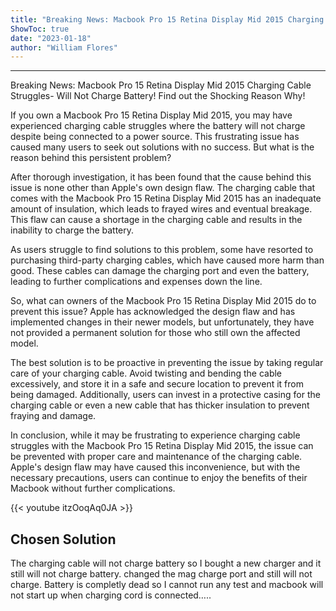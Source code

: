 ```yaml
---
title: "Breaking News: Macbook Pro 15 Retina Display Mid 2015 Charging Cable Struggles- Will Not Charge Battery! Find out the Shocking Reason Why!"
ShowToc: true 
date: "2023-01-18"
author: "William Flores"
---
```

*****
Breaking News: Macbook Pro 15 Retina Display Mid 2015 Charging Cable Struggles- Will Not Charge Battery! Find out the Shocking Reason Why!

If you own a Macbook Pro 15 Retina Display Mid 2015, you may have experienced charging cable struggles where the battery will not charge despite being connected to a power source. This frustrating issue has caused many users to seek out solutions with no success. But what is the reason behind this persistent problem?

After thorough investigation, it has been found that the cause behind this issue is none other than Apple's own design flaw. The charging cable that comes with the Macbook Pro 15 Retina Display Mid 2015 has an inadequate amount of insulation, which leads to frayed wires and eventual breakage. This flaw can cause a shortage in the charging cable and results in the inability to charge the battery. 

As users struggle to find solutions to this problem, some have resorted to purchasing third-party charging cables, which have caused more harm than good. These cables can damage the charging port and even the battery, leading to further complications and expenses down the line. 

So, what can owners of the Macbook Pro 15 Retina Display Mid 2015 do to prevent this issue? Apple has acknowledged the design flaw and has implemented changes in their newer models, but unfortunately, they have not provided a permanent solution for those who still own the affected model. 

The best solution is to be proactive in preventing the issue by taking regular care of your charging cable. Avoid twisting and bending the cable excessively, and store it in a safe and secure location to prevent it from being damaged. Additionally, users can invest in a protective casing for the charging cable or even a new cable that has thicker insulation to prevent fraying and damage. 

In conclusion, while it may be frustrating to experience charging cable struggles with the Macbook Pro 15 Retina Display Mid 2015, the issue can be prevented with proper care and maintenance of the charging cable. Apple's design flaw may have caused this inconvenience, but with the necessary precautions, users can continue to enjoy the benefits of their Macbook without further complications.

{{< youtube itzOoqAq0JA >}} 



## Chosen Solution
 The charging cable will not charge battery so I bought a new charger and it still will not charge battery. changed the mag charge port and still will not charge. Battery is completly dead so I cannot run any test and macbook will not start up when charging cord is connected…..




